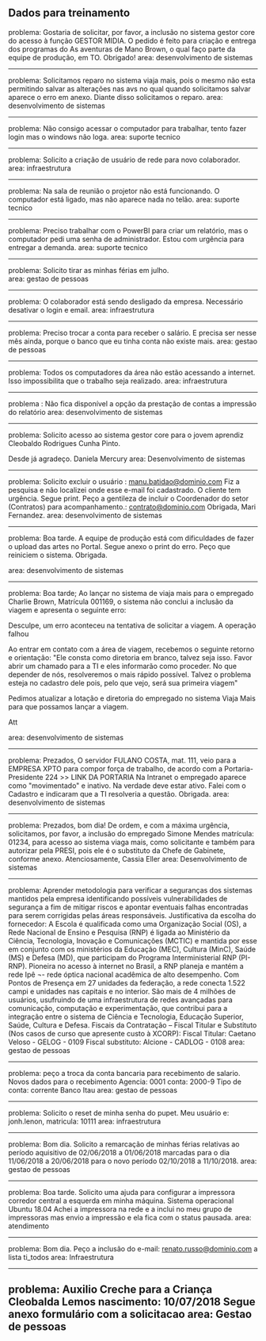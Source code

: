 ## Dados para treinamento

problema: Gostaria de solicitar, por favor, a inclusão no sistema gestor core do acesso à função GESTOR MIDIA. O pedido é feito para criação e entrega dos programas do As aventuras de Mano Brown, o qual faço parte da equipe de produção, em TO. Obrigado!
area: desenvolvimento de sistemas

---

problema: Solicitamos reparo no sistema viaja mais, pois o mesmo não esta permitindo salvar as alterações nas avs no qual quando solicitamos salvar aparece o erro em anexo. Diante disso solicitamos o reparo.
area: desenvolvimento de sistemas
 
---

problema: Não consigo acessar o computador para trabalhar, tento fazer login mas o windows não loga.
area: suporte tecnico

---

problema: Solicito a criação de usuário de rede para novo colaborador.
area: infraestrutura

---

problema: Na sala de reunião o projetor não está funcionando. O computador está ligado, mas não aparece nada no telão.
area: suporte tecnico

---

problema: Preciso trabalhar com o PowerBI para criar um relatório, mas o computador pedi uma senha de administrador. Estou com urgência para entregar a demanda.
area: suporte tecnico

---

problema: Solicito tirar as minhas férias em julho.  
area: gestao de pessoas

---

problema: O colaborador está sendo desligado da empresa. Necessário desativar o login e email.
area: infraestrutura

---

problema: Preciso trocar a conta para receber o salário. E precisa ser nesse mês ainda, porque o banco que eu tinha conta não existe mais.
area: gestao de pessoas

---

problema: Todos os computadores da área não estão acessando a internet. Isso impossibilita que o trabalho seja realizado.
area: infraestrutura

---

problema : Não fica disponível a opção da prestação de contas a impressão do relatório
area: desenvolvimento de sistemas

---

problema: Solicito acesso ao sistema gestor core para o jovem aprendiz Cleobaldo Rodrigues Cunha Pinto.

Desde já agradeço.
Daniela Mercury
area: Desenvolvimento de sistemas

---

problema: Solicito excluir o usuário : manu.batidao@dominio.com
Fiz a pesquisa e não localizei onde esse e-mail foi cadastrado. O cliente tem urgência.
Segue print. Peço a gentileza de incluir o Coordenador do setor (Contratos) para acompanhamento.: contrato@dominio.com
Obrigada,
Mari Fernandez.
area: desenvolvimento de sistemas

---

problema: Boa tarde. A equipe de produção está com dificuldades de fazer o upload das artes no Portal. Segue anexo o print do erro.
Peço que reiniciem o sistema.
Obrigada.

area: desenvolvimento de sistemas

---

problema: Boa tarde; Ao lançar no sistema de viaja mais para o empregado Charlie Brown, Matrícula 001169, o sistema não conclui a inclusão da viagem e apresenta o seguinte erro:

Desculpe, um erro aconteceu na tentativa de solicitar a viagem.
A operação falhou

Ao entrar em contato com a área de viagem, recebemos o seguinte retorno e orientação:
"Ele consta como diretoria em branco, talvez seja isso. Favor abrir um chamado para a TI e eles informarão como proceder. No que depender de nós, resolveremos o mais rápido possível. Talvez o problema esteja no cadastro dele pois, pelo que vejo, será sua primeira viagem"

Pedimos atualizar a lotação e diretoria do empregado no sistema Viaja Mais para que possamos lançar a viagem.

Att

area: desenvolvimento de sistemas

---

problema: Prezados,
O servidor FULANO COSTA, mat. 111, veio para a EMPRESA XPTO para compor força de trabalho, de acordo com a Portaria-Presidente 224 >> LINK DA PORTARIA
Na Intranet  o empregado aparece como "movimentado" e inativo. Na verdade deve estar ativo.
Falei com o Cadastro e indicaram que a TI resolveria a questão.
Obrigada.
area: desenvolvimento de sistemas

---

problema: Prezados, bom dia! De ordem, e com a máxima urgência, solicitamos, por favor, a inclusão do empregado Simone Mendes matrícula: 01234, para acesso ao sistema viaga mais, como solicitante e também para autorizar pela PRESI, pois ele é o substituto da Chefe de Gabinete, conforme anexo.
Atenciosamente, Cassia Eller 
area: Desenvolvimento de sistemas

---

problema: Aprender metodologia para verificar a seguranças dos sistemas mantidos pela empresa identificando possíveis vulnerabilidades de segurança a fim de mitigar riscos e apontar eventuais falhas encontradas para serem corrigidas pelas áreas responsáveis.
Justificativa da escolha do fornecedor:	A Escola é qualificada como uma Organização Social (OS), a Rede Nacional de Ensino e Pesquisa (RNP) é ligada ao Ministério da Ciência, Tecnologia, Inovação e Comunicações (MCTIC) e mantida por esse em conjunto com os ministérios da Educação (MEC), Cultura (MinC), Saúde (MS) e Defesa (MD), que participam do Programa Interministerial RNP (PI-RNP). Pioneira no acesso à internet no Brasil, a RNP planeja e mantém a rede Ipê ¬- rede óptica nacional acadêmica de alto desempenho. Com Pontos de Presença em 27 unidades da federação, a rede conecta 1.522 campi e unidades nas capitais e no interior. São mais de 4 milhões de usuários, usufruindo de uma infraestrutura de redes avançadas para comunicação, computação e experimentação, que contribui para a integração entre o sistema de Ciência e Tecnologia, Educação Superior, Saúde, Cultura e Defesa.
Fiscais da Contratação – Fiscal Titular e Substituto (Nos casos de curso que apresente custo à XCORP):	Fiscal Titular: Caetano Veloso - GELOG - 0109
Fiscal substituto: Alcione - CADLOG - 0108
area: gestao de pessoas

---

problema: peço a troca da conta bancaria para recebimento de salario. Novos dados para o recebimento Agencia: 0001 conta: 2000-9 Tipo de conta: corrente Banco Itau
area: gestao de pessoas

---

problema: Solicito o reset de minha senha do pupet. Meu usuário e: jonh.lenon, matricula: 10111
area: infraestrutura

---

problema: Bom dia. Solicito a remarcação de minhas férias relativas ao período aquisitivo de 02/06/2018 a 01/06/2018 marcadas para o dia 11/06/2018 a 20/06/2018 para o novo período 02/10/2018 a 11/10/2018.
area: gestao de pessoas

---
problema: Boa tarde. Solicito uma ajuda para configurar a impressora corredor central a esquerda em minha máquina. Sistema operacional Ubuntu 18.04 Achei a impressora na rede e a inclui no meu grupo de impressoras mas envio a impressão e ela fica com o status pausada.
area: atendimento

---

problema: Bom dia. Peço a inclusão do e-mail: renato.russo@dominio.com a lista ti_todos
area: Infraestrutura

---
problema: Auxilio Creche para a Criança Cleobalda Lemos nascimento: 10/07/2018 
Segue anexo formulário com a solicitacao
area: Gestao de pessoas
---

